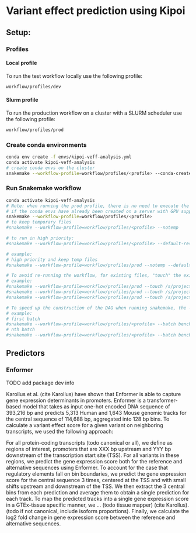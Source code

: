 # Variant effect prediction using Kipoi

## Setup:

### Profiles

#### Local profile

To run the test workflow locally use the following profile:

```bash
workflow/profiles/dev
```

#### Slurm profile

To run the production workflow on a cluster with a SLURM scheduler use the following profile:

```bash
workflow/profiles/prod
```

### Create conda environments

```bash
conda env create -f envs/kipoi-veff-analysis.yml
conda activate kipoi-veff-analysis
# create conda envs on the cluster
snakemake --workflow-profile=workflow/profiles/<profile> --conda-create-envs-only
```

### Run Snakemake workflow

```bash
conda activate kipoi-veff-analysis
# Note: when running the prod profile, there is no need to execute the command in a server with GPU support,
# if the conda envs have already been created on a server with GPU support.
snakemake --workflow-profile=workflow/profiles/<profile>
# to keep temporary files
#snakemake --workflow-profile=workflow/profiles/<profile> --notemp

# to run in high priority:
#snakemake --workflow-profile=workflow/profiles/<profile> --default-resources slurm_partition=urgent slurm_extra="'--exclude=ouga[01-04] --no-requeue'"

# example:
# high priority and keep temp files
#snakemake --workflow-profile=workflow/profiles/prod --notemp --default-resources slurm_partition=urgent slurm_extra="'--exclude=ouga[01-04] --no-requeue'"

# To avoid re-running the workflow, for existing files, "touch" the existing files using the --touch directive.
# example:
#snakemake --workflow-profile=workflow/profiles/prod --touch /s/project/promoter_prediction/kipoi_expression_prediction/process/common/genomes/GRCh37.parquet
#snakemake --workflow-profile=workflow/profiles/prod --touch /s/project/promoter_prediction/kipoi_expression_prediction/process/enformer/alternative/raw/GRCh37_short__gtexv8_2000-500.parquet/part-0*
#snakemake --workflow-profile=workflow/profiles/prod --touch /s/project/promoter_prediction/kipoi_expression_prediction/process/enformer/reference/raw/GRCh37_short.parquet/*/data.parquet

# To speed up the construction of the DAG when running snakemake, the --batch option on the benchmark rule can be used.
# example:
# first batch
#snakemake --workflow-profile=workflow/profiles/<profile> --batch benchmark=1/10
# nth batch
#snakemake --workflow-profile=workflow/profiles/<profile> --batch benchmark=n/10
```

## Predictors

### Enformer

TODO add package dev info

Karollus et al. (cite Karollus) have shown that Enformer is able to capture gene expression determinants in promoters.
Enformer is a transformer-based model that takes as input one-hot encoded DNA sequence of 393,216 bp and predicts 5,313
Human and 1,643 Mouse genomic tracks for the central sequence of 114,688 bp, aggregated into 128 bp bins. To calculate
a variant effect score for a given variant on neighboring transcripts, we used the following approach:

For all protein-coding transcripts (todo canonical or all), we define as regions of interest, promoters that are XXX bp
upstream and YYY bp downstream of the transcription start site (TSS). For all variants in these regions, we predict the
gene expression score both for the reference and alternative sequences using Enformer. To account for the case that
regulatory elements fall on bin boundaries, we predict the gene expression score for the central sequence 3 times,
centered at the TSS and with small shifts upstream and downstream of the TSS. We then extract the 3 central bins from
each prediction and average them to obtain a single prediction for each track. To map the predicted tracks into a single
gene expression score in a GTEx-tissue specific manner, we ... (todo tissue mapper) (cite Karollus). (todo if not
canonical, include isoform proportions). Finally, we calculate the log2 fold change in gene expression score between the
reference and alternative sequences.